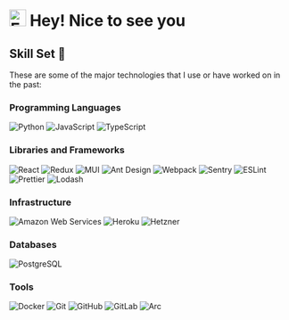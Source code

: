 # <img alt="Emoji" src="https://emojis.slackmojis.com/emojis/images/1531849430/4246/blob-sunglasses.gif?1531849430" width="30"/> Hey! Nice to see you

## Skill Set :muscle:

These are some of the major technologies that I use or have worked on in the past:

### Programming Languages
<p>
    <img alt="Python" src="https://img.shields.io/badge/-Python-white?style=flat-square&logo=python" />
    <img alt="JavaScript" src="https://img.shields.io/badge/-JavaScript-black?style=flat-square&logo=javascript" />
    <img alt="TypeScript" src="https://img.shields.io/badge/-TypeScript-black?style=flat-square&logo=typescript" />
</p>

### Libraries and Frameworks

<p>
    <img alt="React" src="https://img.shields.io/badge/-React-white?style=flat-square&logo=react" />
    <img alt="Redux" src="https://img.shields.io/badge/-Redux-722ED1?style=flat-square&logo=redux" />
    <img alt="MUI" src="https://img.shields.io/badge/-MUI-white?style=flat-square&logo=mui" />
    <img alt="Ant Design" src="https://img.shields.io/badge/-Ant_Design-1890FF?style=flat-square&logo=antdesign" />
    <img alt="Webpack" src="https://img.shields.io/badge/-Webpack-white?style=flat-square&logo=webpack" />
    <img alt="Sentry" src="https://img.shields.io/badge/-Sentry-F759AB?style=flat-square&logo=sentry" />
    <img alt="ESLint" src="https://img.shields.io/badge/-ESLint-341BAB?style=flat-square&logo=esLint" />
    <img alt="Prettier" src="https://img.shields.io/badge/-Prettier-black?style=flat-square&logo=prettier" />
    <img alt="Lodash" src="https://img.shields.io/badge/-Lodash-white?style=flat-square&logo=lodash" />
</p>

### Infrastructure

<p>
    <img alt="Amazon Web Services" src="https://img.shields.io/badge/-Amazon_Web_Services-FF9900?style=flat-square&logo=amazonwebservices" />
    <img alt="Heroku" src="https://img.shields.io/badge/-Heroku-430098?style=flat-square&logo=heroku" />
    <img alt="Hetzner" src="https://img.shields.io/badge/-Hetzner-F5222D?style=flat-square&logo=hetzner" />
</p>

### Databases

<p>
    <img alt="PostgreSQL" src="https://img.shields.io/badge/-PostgreSQL-91CAFF?style=flat-square&logo=postgresql" />
</p>

### Tools

<p>
    <img alt="Docker" src="https://img.shields.io/badge/-Docker-white?style=flat-square&logo=docker" />
    <img alt="Git" src="https://img.shields.io/badge/-Git-black?style=flat-square&logo=git" />
    <img alt="GitHub" src="https://img.shields.io/badge/-GitHub-181717?style=flat-square&logo=github" />
    <img alt="GitLab" src="https://img.shields.io/badge/-GitLab-FCA121?style=flat-square&logo=gitlab" />
    <img alt="Arc" src="https://img.shields.io/badge/-Arc-black?style=flat-square&logo=arc" />
</p>
